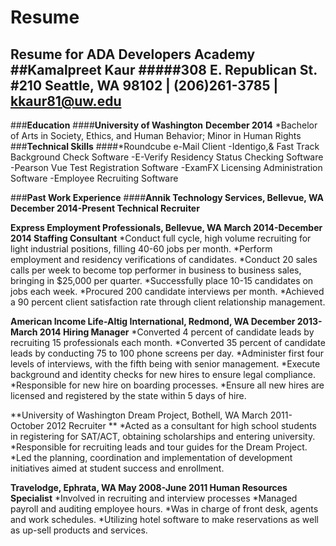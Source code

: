 # Resume
Resume for ADA Developers Academy 
##Kamalpreet Kaur
#####308 E. Republican St. #210 Seattle, WA 98102 | (206)261-3785 | kkaur81@uw.edu
---
###**Education**
####**University of Washington**						**December 2014**
*Bachelor of Arts in Society, Ethics, and Human Behavior; Minor in Human Rights
###**Technical Skills**
####*Roundcube e-Mail Client 
-Identigo,& Fast Track Background Check Software
-E-Verify Residency Status Checking Software
-Pearson Vue Test Registration Software
-ExamFX  Licensing Administration Software
-Employee Recruiting Software

###**Past Work Experience**
####**Annik Technology Services, Bellevue, WA      	                        December 2014-Present
Technical Recruiter**

**Express Employment Professionals, Bellevue, WA		   March 2014-December 2014
Staffing Consultant**
*Conduct full cycle, high volume recruiting for light industrial positions, filling 40-60 jobs per month.
*Perform employment and residency verifications of candidates.
*Conduct 20 sales calls per week to become top performer in business to business sales, bringing in $25,000 per quarter.
*Successfully place 10-15 candidates on jobs each week.
*Procured 200 candidate interviews per month.
*Achieved a 90 percent client satisfaction rate through client relationship management.

**American Income Life-Altig International, Redmond, WA		    December 2013-March 2014
Hiring Manager**
*Converted 4 percent of candidate leads by recruiting 15 professionals each month.
*Converted 35 percent of candidate leads by conducting 75 to 100 phone screens per day.
*Administer first four levels of interviews, with the fifth being with senior management.
*Execute background and identity checks for new hires to ensure legal compliance.
*Responsible for new hire on boarding processes.
*Ensure all new hires are licensed and registered by the state within 5 days of hire.

**University of Washington Dream Project, Bothell, WA		       March 2011-October 2012
Recruiter **
*Acted as a consultant for high school students in registering for SAT/ACT, obtaining scholarships and entering university. 
*Responsible for recruiting leads and tour guides for the Dream Project.
*Led the planning, coordination and implementation of development initiatives aimed at student success and enrollment.

**Travelodge, Ephrata, WA	            			                 May 2008-June 2011
Human Resources Specialist**
*Involved in recruiting and interview processes
*Managed payroll and auditing employee hours.
*Was in charge of front desk, agents and work schedules.
*Utilizing hotel software to make reservations as well as up-sell products and services.
